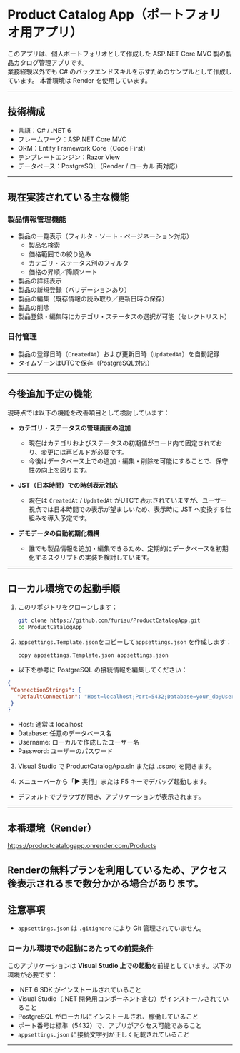 #  Product Catalog App（ポートフォリオ用アプリ）

このアプリは、個人ポートフォリオとして作成した ASP.NET Core MVC 製の製品カタログ管理アプリです。  
業務経験以外でも C# のバックエンドスキルを示すためのサンプルとして作成しています。
本番環境は Render を使用しています。

---

## 技術構成

- 言語：C# / .NET 6
- フレームワーク：ASP.NET Core MVC
- ORM：Entity Framework Core（Code First）
- テンプレートエンジン：Razor View
- データベース：PostgreSQL（Render / ローカル 両対応）

---

## 現在実装されている主な機能

### 製品情報管理機能

- 製品の一覧表示（フィルタ・ソート・ページネーション対応）
  - 製品名検索
  - 価格範囲での絞り込み
  - カテゴリ・ステータス別のフィルタ
  - 価格の昇順／降順ソート
- 製品の詳細表示
- 製品の新規登録（バリデーションあり）
- 製品の編集（既存情報の読み取り／更新日時の保存）
- 製品の削除
- 製品登録・編集時にカテゴリ・ステータスの選択が可能（セレクトリスト）

### 日付管理

- 製品の登録日時（`CreatedAt`）および更新日時（`UpdatedAt`）を自動記録
- タイムゾーンはUTCで保存（PostgreSQL対応）

---

## 今後追加予定の機能

現時点では以下の機能を改善項目として検討しています：

- **カテゴリ・ステータスの管理画面の追加**
  - 現在はカテゴリおよびステータスの初期値がコード内で固定されており、変更には再ビルドが必要です。
  - 今後はデータベース上での追加・編集・削除を可能にすることで、保守性の向上を図ります。

- **JST（日本時間）での時刻表示対応**
  - 現在は `CreatedAt` / `UpdatedAt` がUTCで表示されていますが、ユーザー視点では日本時間での表示が望ましいため、表示時に JST へ変換する仕組みを導入予定です。

- **デモデータの自動初期化機構**
  - 誰でも製品情報を追加・編集できるため、定期的にデータベースを初期化するスクリプトの実装を検討しています。



---

##  ローカル環境での起動手順

1. このリポジトリをクローンします：
   ```bash
   git clone https://github.com/furisu/ProductCatalogApp.git
   cd ProductCatalogApp

2. `appsettings.Template.json`をコピーして`appsettings.json` を作成します：
   ```bash
   copy appsettings.Template.json appsettings.json
   
  - 以下を参考に PostgreSQL の接続情報を編集してください：
   ```json
  {
    "ConnectionStrings": {
      "DefaultConnection": "Host=localhost;Port=5432;Database=your_db;Username=your_user;Password=your_password"
    }
  }
```
  - Host: 通常は localhost
  - Database: 任意のデータベース名
  - Username: ローカルで作成したユーザー名
  - Password: ユーザーのパスワード



3. Visual Studio で ProductCatalogApp.sln または .csproj を開きます。


4. メニューバーから「▶ 実行」または F5 キーでデバッグ起動します。
- デフォルトでブラウザが開き、アプリケーションが表示されます。


---

##  本番環境（Render）

https://productcatalogapp.onrender.com/Products

Renderの無料プランを利用しているため、アクセス後表示されるまで数分かかる場合があります。
---

## 注意事項

- `appsettings.json` は `.gitignore` により Git 管理されていません。

### ローカル環境での起動にあたっての前提条件

このアプリケーションは **Visual Studio 上での起動**を前提としています。以下の環境が必要です：

- .NET 6 SDK がインストールされていること
- Visual Studio（.NET 開発用コンポーネント含む）がインストールされていること
- PostgreSQL がローカルにインストールされ、稼働していること
- ポート番号は標準（5432）で、アプリがアクセス可能であること
- `appsettings.json` に接続文字列が正しく記載されていること

---

